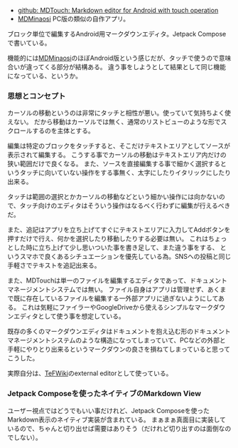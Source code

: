 - [github: MDTouch: Markdown editor for Android with touch operation](https://github.com/karino2/MDTouch)
- [MDMinaosi](MDMinaosi.md) PC版の類似の自作アプリ。

ブロック単位で編集するAndroid用マークダウンエディタ。Jetpack Composeで書いている。

機能的には[MDMinaosi](MDMinaosi.md)のほぼAndroid版という感じだが、タッチで使うので意味合いが違ってくる部分が結構ある。
違う事をしようとして結果として同じ機能になっている、というか。

### 思想とコンセプト

カーソルの移動というのは非常にタッチと相性が悪い。使っていて気持ちよく使えない。
だから移動はカーソルでは無く、通常のリストビューのような形でスクロールするのを主体とする。

編集は特定のブロックをタッチすると、そこだけテキストエリアとしてソースが表示されて編集する。
こうする事でカーソルの移動はテキストエリア内だけの狭い範囲だけで良くなる。
また、ソースを直接編集する事で細かく選択するというタッチに向いていない操作をする事無く、太字にしたりイタリックにしたり出来る。

タッチは範囲の選択とかカーソルの移動などという細かい操作には向かないので、タッチ向けのエディタはそういう操作はなるべく行わずに編集が行えるべきだ。

また、追記はアプリを立ち上げてすぐにテキストエリアに入力してAddボタンを押すだけで行え、何かを選択したり移動したりする必要は無い。
これはちょっとした時に立ち上げて少し思いついた事を書き足して、また違う事をする、
というスマホで良くあるシチュエーションを優先している為。SNSへの投稿と同じ手軽さでテキストを追記出来る。

また、MDTouchは単一のファイルを編集するエディタであって、ドキュメントマネージメントシステムでは無い。
ファイル自身はアプリは管理せず、あくまで既に存在しているファイルを編集する一外部アプリに過ぎないようにしてある。
これは気軽にファイラーやGoogleDriveから使えるシンプルなマークダウンエディタとして使う事を想定している。

既存の多くのマークダウンエディタはドキュメントを抱え込む形のドキュメントマネージメントシステムのような構造になってしまっていて、PCなどの外部と手軽にやりとり出来るというマークダウンの良さを損ねてしまっていると思ってこうした。

実際自分は、[TeFWiki](TeFWiki.md)のexternal editorとして使っている。

### Jetpack Composeを使ったネイティブのMarkdown View

ユーザー視点ではどうでもいい事だけれど、Jetpack Composeを使ったMarkdown表示のネイティブ実装が含まれている。
まぁまぁ真面目に実装しているので、ちゃんと切り出せば需要はありそう（だけれど切り出すのは面倒なのでしない）。